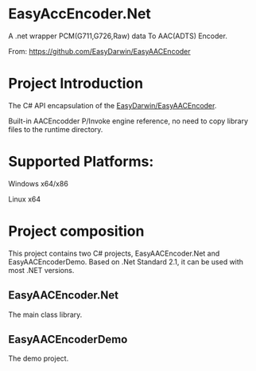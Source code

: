 # EasyAccEncoder.Net
A .net wrapper PCM(G711,G726,Raw) data To AAC(ADTS) Encoder.

From: https://github.com/EasyDarwin/EasyAACEncoder

# Project Introduction
 The C# API encapsulation of the [EasyDarwin/EasyAACEncoder](https://github.com/EasyDarwin/EasyAACEncoder).
 
 Built-in AACEncodder P/Invoke engine reference, no need to copy library files to the runtime directory.

# Supported Platforms:
Windows x64/x86

Linux x64
 
# Project composition
 This project contains two C# projects, EasyAACEncoder.Net and EasyAACEncoderDemo. Based on .Net Standard 2.1, it can be used with most .NET versions.
 
 ## EasyAACEncoder.Net
 The main class library.
 
 ## EasyAACEncoderDemo
 The demo project.

